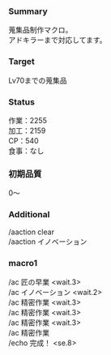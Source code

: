 ### Summary  
  
蒐集品制作マクロ。  
アドキラーまで対応してます。  
  
### Target  
  
Lv70までの蒐集品
  
### Status  
  
作業：2255  
加工：2159  
CP：540  
食事：なし  
  
### 初期品質  
  
0～  
  
### Additional  
  
/aaction clear  
/aaction イノベーション  
  
### macro1  
  
/ac 匠の早業 <wait.3>  
/ac イノベーション <wait.2>  
/ac 精密作業 <wait.3>  
/ac 精密作業 <wait.3>  
/ac 精密作業 <wait.3>  
/ac 精密作業  
/echo 完成！ <se.8>   

